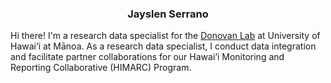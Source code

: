 <h3 align="center">Jayslen Serrano</h3> 

Hi there! I'm a research data specialist for the [Donovan Lab](http://donovanlab.org) at University of Hawai‘i at Mānoa. As a research data specialist, I conduct data integration and facilitate partner collaborations for our Hawai‘i Monitoring and Reporting Collaborative (HIMARC) Program.  

<!--
**jayslensserrano/jayslensserrano** is a ✨ _special_ ✨ repository because its `README.md` (this file) appears on your GitHub profile.
-->
